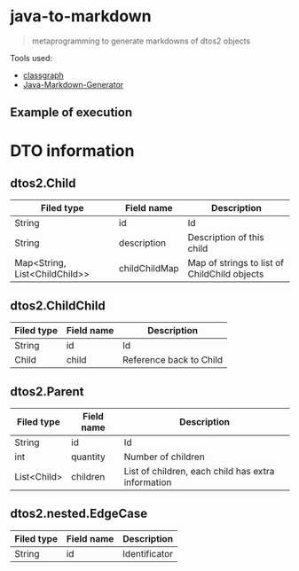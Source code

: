 # java-to-markdown

> metaprogramming to generate markdowns of dtos2 objects


Tools used:
- [classgraph](https://github.com/classgraph)
- [Java-Markdown-Generator](https://github.com/Steppschuh/Java-Markdown-Generator)

## Example of execution

DTO information
===============

dtos2.Child
----------

| Filed type                      | Field name    | Description                                  |
| ------------------------------- | ------------- | -------------------------------------------- |
| String                          | id            | Id                                           |
| String                          | description   | Description of this child                    |
| Map\<String, List\<ChildChild>> | childChildMap | Map of strings to list of ChildChild objects |

dtos2.ChildChild
---------------

| Filed type | Field name | Description             |
| ---------- | ---------- | ----------------------- |
| String     | id         | Id                      |
| Child      | child      | Reference back to Child |

dtos2.Parent
-----------

| Filed type   | Field name | Description                                        |
| ------------ | ---------- | -------------------------------------------------- |
| String       | id         | Id                                                 |
| int          | quantity   | Number of children                                 |
| List\<Child> | children   | List of children, each child has extra information |

dtos2.nested.EdgeCase
--------------------

| Filed type | Field name | Description   |
| ---------- | ---------- | ------------- |
| String     | id         | Identificator |

